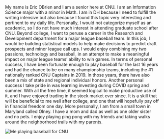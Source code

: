My name is Eric OBrien and I am a senior here at CNU. I am an Information Science major with a minor in Math. I am in DH because I need to fulfill the writing intensive but also because I found this topic very interesting and pertinent to my daily life. Personally, I would not categorize myself as an academic, so I do not have much interest in attending graduate school after CNU. Beyond college, I want to peruse a career in the Research and Development department for a major league baseball team. In this job, I would be building statistical models to help make decisions to predict draft prospects and minor league call ups. I would enjoy combining my two passions, technology and baseball, in an attempt to make a meaningful impact on major league teams’ ability to win games.
In terms of personal success, I have been fortunate enough to play baseball for the last 16 years and had the chance to be on many championship teams, including the #1 nationally ranked CNU Captains in 2019. In those years, there have also been a mix of state and regional individual honors. Another personal success I take pride in was learning investing during COVID spring and summer. With all the free time, it seemed logical to make productive use of it, and I have enjoyed trading in the stock market ever since. It is a skill that will be beneficial to me well after college, and one that will hopefully pay off in financial freedom one day. 
More personally, I am from a small town in Maryland called Olney. I have a mom and dad as well as one older sister and no pets. I enjoy playing ping pong with my friends and taking walks around the neighborhood trails with my parents. 

![Me playing baseball for CNU](eobrien5.github.io/repo/images/UNADJUSTEDNONRAW_thumb_17f1.jpg)
